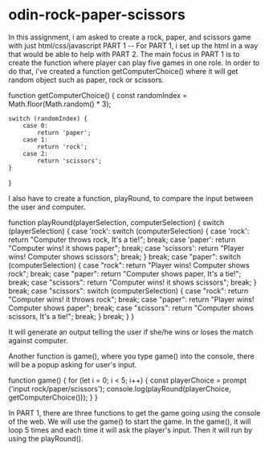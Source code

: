 # odin-rock-paper-scissors
In this assignment, i am asked to create a rock, paper, and scissors game with just html/css/javascript
PART 1 --
For PART 1, i set up the html in a way that would be able to help with PART 2.
The main focus in PART 1 is to create the function where player can play five games in one role.
In order to do that, i've created a function getComputerChoice() where it will get random object such as paper, rock or scissors.

function getComputerChoice() {
    const randomIndex = Math.floor(Math.random() * 3);

    switch (randomIndex) {
        case 0:
            return 'paper';
        case 1:
            return 'rock';
        case 2:
            return 'scissors';
    }
}

I also have to create a function, playRound, to compare the input between the user and computer.

function playRound(playerSelection, computerSelection) {
    switch (playerSelection) {
        case 'rock':
            switch (computerSelection) {
                case 'rock':
                    return "Computer throws rock, It's a tie!";
                    break;
                case 'paper':
                    return "Computer wins! it shows paper";
                    break;
                case 'scissors':
                    return "Player wins! Computer shows scissors";
                    break;
            }
            break;
        case "paper":
            switch (computerSelection) {
                case "rock":
                    return "Player wins! Computer shows rock";
                    break;
                case "paper":
                    return "Computer shows paper, It's a tie!";
                    break;
                case "scissors":
                    return "Computer wins! it shows scissors";
                    break;
            }
            break;
        case "scissors":
            switch (computerSelection) {
                case "rock":
                    return "Computer wins! it throws rock";
                    break;
                case "paper":
                    return "Player wins! Computer shows paper";
                    break;
                case "scissors":
                    return "Computer shows scissors, It's a tie!";
                    break;
            }
            break;
    }
}

It will generate an output telling the user if she/he wins or loses the match against computer.

Another function is game(), where you type game() into the console, there will be a popup asking for user's input. 

function game() {
    for (let i = 0; i < 5; i++) {
        const playerChoice = prompt ('input rock/paper/scissors');
        console.log(playRound(playerChoice, getComputerChoice()));
    }
}

In PART 1, there are three functions to get the game going using the console of the web. We will use the game() to start the game. In the game(), it will loop 5 times and each time it will ask the player's input. Then it will run by using the playRound().